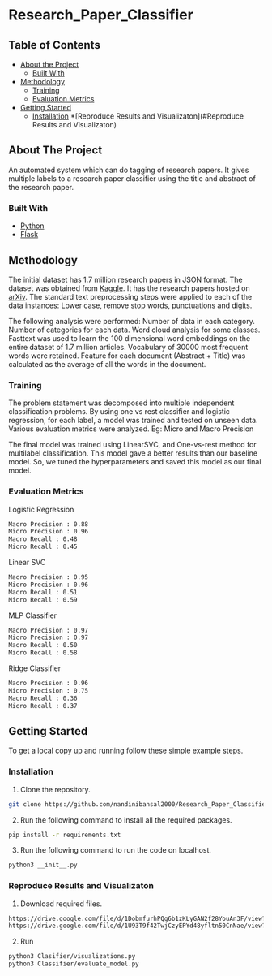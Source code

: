 # Research_Paper_Classifier

<!-- TABLE OF CONTENTS -->
## Table of Contents

* [About the Project](#about-the-project)
  * [Built With](#built-with)
* [Methodology](#methodology)
  * [Training](#training)
  * [Evaluation Metrics](#evaluation-metrics)
* [Getting Started](#getting-started)
  * [Installation](#installation)
  *[Reproduce Results and Visualizaton](#Reproduce Results and Visualizaton)



<!-- ABOUT THE PROJECT -->
## About The Project

An automated system which can do tagging of research papers. It gives multiple labels to a research paper classifier using the title and abstract of the research paper.


### Built With

* [Python](https://www.python.org/)
* [Flask](https://flask.palletsprojects.com/en/1.1.x/)


## Methodology

The initial dataset has 1.7 million research papers in JSON format. The dataset was obtained from [Kaggle](https://www.kaggle.com/Cornell-University/arxiv). It has the research papers hosted on [arXiv](https://arxiv.org/).
The standard text preprocessing steps were applied to each of the data instances:
Lower case, remove stop words, punctuations and digits.

The following analysis were performed:
Number of data in each category. Number of categories for each data. Word cloud analysis for some classes.
Fasttext was used to learn the 100 dimensional word embeddings on the entire dataset of 1.7 million articles. Vocabulary of 30000 most frequent words were retained.
Feature for each document (Abstract + Title) was calculated as the average of all the words in the document.

### Training
The problem statement was decomposed into multiple independent classification problems. 
By using one vs rest classifier and logistic regression, for each label, a model was trained and tested on unseen data. Various evaluation metrics were analyzed. Eg: Micro and Macro Precision

The final model was trained using LinearSVC, and One-vs-rest method for multilabel classification. This model gave a better results than our baseline model. So, we tuned the hyperparameters and saved this model as our final model.

### Evaluation Metrics
Logistic Regression
```sh
Macro Precision : 0.88
Micro Precision : 0.96
Macro Recall : 0.48
Micro Recall : 0.45
```

Linear SVC
```sh
Macro Precision : 0.95
Micro Precision : 0.96
Macro Recall : 0.51
Micro Recall : 0.59
```
MLP Classifier
```sh
Macro Precision : 0.97
Micro Precision : 0.97
Macro Recall : 0.50
Micro Recall : 0.58
```
Ridge Classifier
```sh
Macro Precision : 0.96
Micro Precision : 0.75
Macro Recall : 0.36
Micro Recall : 0.37
```

<!-- GETTING STARTED -->
## Getting Started

To get a local copy up and running follow these simple example steps.


### Installation

1. Clone the repository.
```sh
git clone https://github.com/nandinibansal2000/Research_Paper_Classifier.git
```
2. Run the following command to install all the required packages.
```sh
pip install -r requirements.txt 
```
3.  Run the following command to run the code on localhost.
```sh
python3 __init__.py
```

### Reproduce Results and Visualizaton
1. Download required files.
```sh
https://drive.google.com/file/d/1DobmfurhPQg6b1zKLyGAN2f28YouAn3F/view?usp=sharing
https://drive.google.com/file/d/1U93T9f42TwjCzyEPYd48yfltn50CnNae/view?usp=sharing
```
2. Run
```sh
python3 Clasifier/visualizations.py
python3 Classifier/evaluate_model.py
```


